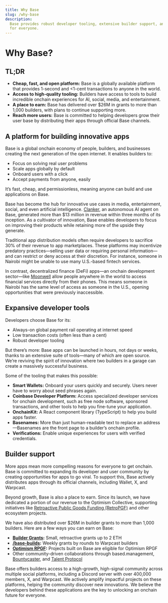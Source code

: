```yaml
---
title: Why Base
slug: /why-base
description:
  Base provides robust developer tooling, extensive builder support, and a commitment to open access and innovation
  for everyone.
---
```


# Why Base?

## TL;DR

- **Cheap, fast, and open platform:** Base is a globally available platform that provides 1-second and <1-cent transactions to anyone in the world.
- **Access to high-quality tooling:** Builders have access to tools to build incredible onchain experiences for AI, social, media, and entertainment.
- **A place to earn:** Base has delivered over $26M in grants to more than 1,000 builders, with plans to continue supporting more.
- **Reach more users:** Base is committed to helping developers grow their user base by distributing their apps through official Base channels.


## A platform for building innovative apps

Base is a global onchain economy of people, builders, and businesses creating the next generation of the open internet. It enables builders to:

- Focus on solving real user problems
- Scale apps globally by default
- Onboard users with a click
- Accept payments from anyone, easily

It’s fast, cheap, and permissionless, meaning anyone can build and use applications on Base.

Base has become the hub for innovative use cases in media, entertainment, social, and even artificial intelligence. [Clanker], an autonomous AI agent on Base, generated more than $13 million in revenue within three months of its inception. As a cultivator of innovation, Base enables developers to focus on improving their products while retaining more of the upside they generate.

Traditional app distribution models often require developers to sacrifice 30% of their revenue to app marketplaces. These platforms may incentivize predatory practices—selling user data or requiring personal information—and can restrict or deny access at their discretion. For instance, someone in Nairobi might be unable to use many U.S.-based fintech services.

In contrast, decentralized finance (DeFi) apps—an onchain development sector—like [Moonwell] allow people anywhere in the world to access financial services directly from their phones. This means someone in Nairobi has the same level of access as someone in the U.S., opening opportunities that were previously inaccessible.



## Expansive developer tools

Developers choose Base for its:

- Always-on global payment rail operating at internet speed
- Low transaction costs (often less than a cent)
- Robust developer tooling

But there’s more: Base apps can be launched in hours, not days or weeks, thanks to an extensive suite of tools—many of which are open source. We’re reviving the spirit of innovation where two builders in a garage can create a massively successful business.

Some of the tooling that makes this possible:

- **Smart Wallets:** Onboard your users quickly and securely. Users never have to worry about seed phrases again.
- **Coinbase Developer Platform:** Access specialized developer services for onchain development, such as free node software, sponsored transactions, and other tools to help you fine-tune your application.
- **OnchainKit:** A React component library (TypeScript) to help you build apps faster.
- **Basenames:** More than just human-readable text to replace an address—Basenames are the front page to a builder’s onchain profile.
- **Verifications:** Enable unique experiences for users with verified credentials.



## Builder support

More apps mean more compelling reasons for everyone to get onchain. Base is committed to expanding its developer and user community by creating opportunities for apps to go viral. To support this, Base actively distributes apps through its official channels, including Wallet, X, and Warpcast.

Beyond growth, Base is also a place to earn. Since its launch, we have dedicated a portion of our revenue to the Optimism Collective, supporting initiatives like [Retroactive Public Goods Funding (RetroPGF)] and other ecosystem projects.

We have also distributed over $26M in builder grants to more than 1,000 builders. Here are a few ways you can earn on Base:

- **[Builder Grants]:** Small, retroactive grants up to 2 ETH
- **[/base-builds]:** Weekly grants by rounds to Warpcast builders
- **[Optimism RPGF]:** Projects built on Base are eligible for Optimism RPGF
- Other community-driven collaborations through based.management, [Bountycaster], and [Talent Protocol]

Base offers builders access to a high-growth, high-signal community across multiple social platforms, including a Discord server with over 400,000 members, X, and Warpcast. We actively amplify impactful projects on these platforms, helping the community discover new innovations. We believe the developers behind these applications are the key to unlocking an onchain future for everyone.



[Basenames]: https://www.base.org/names
[planned]: https://ethereum.org/en/roadmap/
[Solidity]: https://soliditylang.org/
[Bountycaster]: https://www.bountycaster.xyz/
[Builder Grants]: https://docs.google.com/forms/d/e/1FAIpQLSeiSAod4PAbXlvvDGtHWu-GqzGpvHYfaTQR2f77AawD7GYc4Q/viewform
[/base-builds]: https://warpcast.com/base/0xb3f1428b?utm_source=dotorg&urm_medium=builderkit
[Optimism RPGF]: https://round3.optimism.io/projects?after=undefined&display=grid&sort=mostAwarded&search=&seed=1738341430276&categories=
[Talent Protocol]: https://www.talentprotocol.com/
[Moonwell]: https://moonwell.fi/discover
[Clanker]: https://www.clanker.world/
[Retroactive Public Goods Funding (RetroPGF)]: https://round3.optimism.io/projects?after=undefined&display=grid&sort=mostAwarded&search=&seed=1738341430276&categories=
